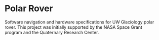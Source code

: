 # Polar Rover
Software navigation and hardware specifications for UW Glaciology polar rover. This project was initially supported by the NASA Space Grant program and the Quaternary Research Center.
